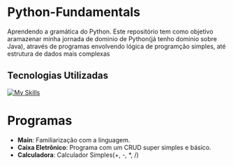 # Python-Fundamentals
Aprendendo a gramática do Python. 
Este repositório tem como objetivo aramazenar minha jornada de dominio de Python(já tenho dominio sobre Java), através de programas envolvendo lógica de programção simples, até estrutura de dados mais complexas

## Tecnologias Utilizadas

[![My Skills](https://skillicons.dev/icons?i=python&perline=17)](https://skillicons.dev)

# Programas
- **Main**: Familiarização com a linguagem.
- **Caixa Eletrônico**: Programa com um CRUD super simples e básico.
- **Calculadora**: Calculador Simples(+, -, *, /)
